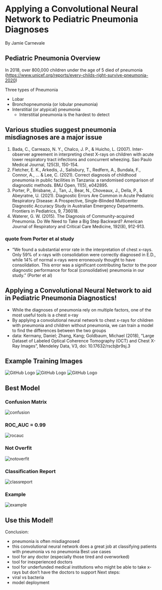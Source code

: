 # Applying a Convolutional Neural Network to Pediatric Pneumonia Diagnoses

By Jamie Carnevale

## Pediatric Pneumonia Overview

In 2018, over 800,000 children under the age of 5 died of pneumonia (https://www.unicef.org/reports/every-childs-right-survive-pneumonia-2020) 

Three types of Pneumonia
- Lobar
- Bronchopneumonia (or lobular pneumonia)
- Interstitial (or atypical) pneumonia
  - Interstitial pneumonia is the hardest to detect

## Various studies suggest pneumonia misdiagnoses are a major issue

1. Bada, C., Carreazo, N. Y., Chalco, J. P., & Huicho, L. (2007). Inter-observer agreement in interpreting chest X-rays on children with acute lower respiratory tract infections and concurrent wheezing. Sao Paulo Medical Journal, 125(3), 150-154.
2. Fletcher, E. K., Arkedis, J., Salisbury, T., Redfern, A., Bundala, F., Connor, A., ... & Lee, C. (2021). Correct diagnosis of childhood pneumonia in public facilities in Tanzania: a randomised comparison of diagnostic methods. BMJ Open, 11(5), e042895.
3. Porter, P., Brisbane, J., Tan, J., Bear, N., Choveaux, J., Della, P., & Abeyratne, U. (2021). Diagnostic Errors Are Common in Acute Pediatric Respiratory Disease: A Prospective, Single-Blinded Multicenter Diagnostic Accuracy Study in Australian Emergency Departments. Frontiers in Pediatrics, 9, 736018.
4. Waterer, G. W. (2015). The Diagnosis of Community-acquired Pneumonia. Do We Need to Take a Big Step Backward? American Journal of Respiratory and Critical Care Medicine, 192(8), 912-913.

### quote from Porter et al study
- “We found a substantial error rate in the interpretation of chest x-rays. Only 59% of x-rays with consolidation were correctly diagnosed in E.D., while 14% of normal x-rays were erroneously thought to have consolidation. This error was a significant contributing factor to the poor diagnostic performance for focal (consolidative) pneumonia in our study.” (Porter et al)

## Applying a Convolutional Neural Network to aid in Pediatric Pneumonia Diagnostics!

- While the diagnoses of pneumonia rely on multiple factors, one of the most useful tools is a chest x-ray
- By applying a convolutional neural network to chest x-rays for children with pneumonia and children without pneumonia, we can train a model to find the differences between the two groups
- data: Kermany, Daniel; Zhang, Kang; Goldbaum, Michael (2018), “Large Dataset of Labeled Optical Coherence Tomography (OCT) and Chest X-Ray Images”, Mendeley Data, V3, doi: 10.17632/rscbjbr9sj.3

## Example Training Images

![GitHub Logo](./images/exxraynormal.png)
![GitHub Logo](./images/exxraybacteria.png)
![GitHub Logo](./images/exxraynormal.png)

## Best Model

### Confusion Matrix

![confusion](./images/confusionmatrix.png)

### ROC_AUC = 0.99

![rocauc](./images/rocauc.png)

### Not Overfit

![notoverfit](./images/notoverfit.png)

### Classification Report

![classreport](./images/classreport.png)

### Example

![example](./images/exxraybacteriatest.png)

## Use this Model!

Conclusion:
- pneumonia is often misdiagnosed
- this convolutional neural network does a great job at classifying patients with pneumonia vs no pneumonia
Best use cases
- tool for any doctor (especially those tired and overworked)
- tool for inexperienced doctors
- tool for underfunded medical institutions who might be able to take x-rays but don’t have the doctors to support 
Next steps:
- viral vs bacteria
- model deployment




